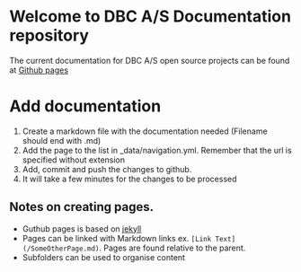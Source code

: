 # Welcome to DBC A/S Documentation repository

The current documentation for DBC A/S open source projects can be found at [Github pages](https://dbcdk.github.io/)

# Add documentation

1. Create a markdown file with the documentation needed (Filename should end
   with .md)
2. Add the page to the list in _data/navigation.yml. Remember that the url is
   specified without extension
3. Add, commit and push the changes to github.
4. It will take a few minutes for the changes to be processed

## Notes on creating pages.
* Guthub pages is based on [jekyll](https://jekyllrb.com/)
* Pages can be linked with Markdown links ex. `[Link Text](/SomeOtherPage.md)`.
Pages are found relative to the parent. 
* Subfolders can be used to organise content